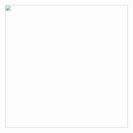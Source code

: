 <img src="https://i.pinimg.com/originals/aa/ed/62/aaed6290cc72a87dbce495f190a14a3d.gif" width="400" height="400">


